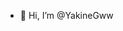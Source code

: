 - 👋 Hi, I’m @YakineGww 
<!---
YakineGww/YakineGww is a ✨ special ✨ repository because its `README.md` (this file) appears on your GitHub profile.
You can click the Preview link to take a look at your changes.
--->
